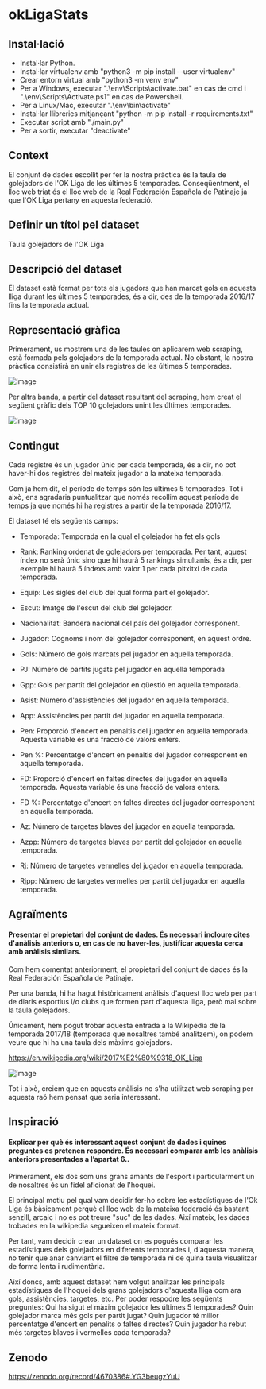 # okLigaStats
## Instal·lació
+ Instal·lar Python.
+ Instal·lar virtualenv amb "python3 -m pip install --user virtualenv"
+ Crear entorn virtual amb "python3 -m venv env"
+ Per a Windows, executar ".\env\Scripts\activate.bat" en cas de cmd i ".\env\Scripts\Activate.ps1" en cas de Powershell.
+ Per a Linux/Mac, executar ".\env\bin\activate"
+ Instal·lar llibreries mitjançant "python -m pip install -r requirements.txt"
+ Executar script amb "./main.py"
+ Per a sortir, executar "deactivate"

## Context 
El conjunt de dades escollit per fer la nostra pràctica és la taula de golejadors de l'OK Liga de les últimes 5 temporades. Conseqüentment, el lloc web triat és el lloc web de la Real Federación Española de Patinaje ja que l'OK Liga pertany en aquesta federació. 

## Definir un títol pel dataset
Taula golejadors de l'OK Liga

## Descripció del dataset
El dataset està format per tots els jugadors que han marcat gols en aquesta lliga durant les últimes 5 temporades, és a dir, des de la temporada 2016/17 fins la temporada actual.

## Representació gràfica 

Primerament, us mostrem una de les taules on aplicarem web scraping, està formada pels golejadors de la temporada actual. No obstant, la nostra pràctica consistirà en unir els registres de les últimes 5 temporades. 

![image](https://user-images.githubusercontent.com/81186583/112234353-a3dc9200-8c3c-11eb-8383-d1428e1a1d56.png)

Per altra banda, a partir del dataset resultant del scraping, hem creat el següent gràfic dels TOP 10 golejadors unint les últimes temporades.

![image](https://user-images.githubusercontent.com/81186583/113789224-048cc400-973f-11eb-9a34-9f7207ac0bb5.png)


## Contingut 

Cada registre és un jugador únic per cada temporada, és a dir, no pot haver-hi dos registres del mateix jugador a la mateixa temporada. 

Com ja hem dit, el període de temps són les últimes 5 temporades. Tot i això, ens agradaria puntualitzar que només recollim aquest període de temps ja que només hi ha registres a partir de la temporada 2016/17. 

El dataset té els següents camps:

+ Temporada: Temporada en la qual el golejador ha fet els gols

+ Rank: Ranking ordenat de golejadors per temporada. Per tant, aquest índex no serà únic sino que hi haurà 5 rankings simultanis, és a dir, per exemple hi haurà 5 índexs amb valor 1 per cada pitxitxi de cada temporada.

+ Equip: Les sigles del club del qual forma part el golejador.

+ Escut: Imatge de l'escut del club del golejador.

+ Nacionalitat: Bandera nacional del país del golejador corresponent.

+ Jugador: Cognoms i nom del golejador corresponent, en aquest ordre.

+ Gols: Número de gols marcats pel jugador en aquella temporada.

+ PJ: Número de partits jugats pel jugador en aquella temporada

+ Gpp: Gols per partit del golejador en qüestió en aquella temporada.

+ Asist: Número d'assistències del jugador en aquella temporada.

+ App: Assistències per partit del jugador en aquella temporada.

+ Pen: Proporció d'encert en penaltis del jugador en aquella temporada. Aquesta variable és una fracció de valors enters.

+ Pen %: Percentatge d'encert en penaltis del jugador corresponent en aquella temporada. 

+ FD: Proporció d'encert en faltes directes del jugador en aquella temporada. Aquesta variable és una fracció de valors enters.

+ FD %: Percentatge d'encert en faltes directes del jugador corresponent en aquella temporada. 

+ Az: Número de targetes blaves del jugador en aquella temporada.

+ Azpp: Número de targetes blaves per partit del golejador en aquella temporada.

+ Rj: Número de targetes vermelles del jugador en aquella temporada.

+ Rjpp: Número de targetes vermelles per partit del jugador en aquella temporada.


## Agraïments 
#### Presentar el propietari del conjunt de dades. És necessari incloure cites d'anàlisis anteriors o, en cas de no haver-les, justificar aquesta cerca amb anàlisis similars.

Com hem comentat anteriorment, el propietari del conjunt de dades és la Real Federación Española de Patinaje. 

Per una banda, hi ha hagut històricament anàlisis d'aquest lloc web per part de diaris esportius i/o clubs que formen part d'aquesta lliga, però mai sobre la taula golejadors.

Únicament, hem pogut trobar aquesta entrada a la Wikipedia de la temporada 2017/18 (temporada que nosaltres també analitzem), on podem veure que hi ha una taula dels màxims golejadors. 

https://en.wikipedia.org/wiki/2017%E2%80%9318_OK_Liga 

![image](https://user-images.githubusercontent.com/81186583/112560185-e8019b00-8dd2-11eb-9406-d43dc6927349.png)

Tot i això, creiem que en aquests anàlisis no s'ha utilitzat web scraping per aquesta raó hem pensat que seria interessant.

## Inspiració 
#### Explicar per què és interessant aquest conjunt de dades i quines preguntes es pretenen respondre. És necessari comparar amb les anàlisis anteriors presentades a l’apartat 6..

Primerament, els dos som uns grans amants de l'esport i particularment un de nosaltres és un fidel aficionat de l'hoquei. 

El principal motiu pel qual vam decidir fer-ho sobre les estadístiques de l'Ok Liga és bàsicament perquè el lloc web de la mateixa federació és bastant senzill, arcaic i no es pot treure "suc" de les dades. Així mateix, les dades trobades en la wikipedia segueixen el mateix format. 

Per tant, vam decidir crear un dataset on es pogués comparar les estadístiques dels golejadors en diferents temporades i, d'aquesta manera, no tenir que anar canviant el filtre de temporada ni de quina taula visualitzar de forma lenta i rudimentària.

Així doncs, amb aquest dataset hem volgut analitzar les principals estadístiques de l'hoquei dels grans golejadors d'aquesta lliga com ara gols, assistències, targetes, etc. 
Per poder respodre les següents preguntes: Qui ha sigut el màxim golejador les últimes 5 temporades? Quin golejador marca més gols per partit jugat? Quin jugador té millor percentatge d'encert en penalits o faltes directes? Quin jugador ha rebut més targetes blaves i vermelles cada temporada?

## Zenodo
https://zenodo.org/record/4670386#.YG3beugzYuU
